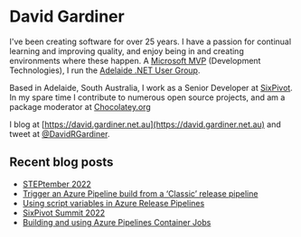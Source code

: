 # David Gardiner

I've been creating software for over 25 years. I have a passion for continual learning and improving quality, and enjoy being in and creating environments where these happen. A [Microsoft MVP](https://mvp.microsoft.com/en-us/PublicProfile/5001655) (Development Technologies), I run the [Adelaide .NET User Group](https://www.adnug.net).

Based in Adelaide, South Australia, I work as a Senior Developer at [SixPivot](https://www.sixpivot.com.au). In my spare time I contribute to numerous open source projects, and am a package moderator at [Chocolatey.org](https://chocolatey.org)

I blog at [https://david.gardiner.net.au](https://david.gardiner.net.au) and tweet at [@DavidRGardiner](https://twitter.com/DavidRGardiner).

## Recent blog posts

<!--START_SECTION:posts-->
* [STEPtember 2022](https:&#x2F;&#x2F;david.gardiner.net.au&#x2F;2022&#x2F;09&#x2F;steptember-2022.html)
* [Trigger an Azure Pipeline build from a ‘Classic’ release pipeline](https:&#x2F;&#x2F;david.gardiner.net.au&#x2F;2022&#x2F;08&#x2F;trigger-yaml-from-classic-release-pipelines.html)
* [Using script variables in Azure Release Pipelines](https:&#x2F;&#x2F;david.gardiner.net.au&#x2F;2022&#x2F;08&#x2F;azure-release-pipeline-script-variables.html)
* [SixPivot Summit 2022](https:&#x2F;&#x2F;david.gardiner.net.au&#x2F;2022&#x2F;08&#x2F;sixpivot-summit.html)
* [Building and using Azure Pipelines Container Jobs](https:&#x2F;&#x2F;david.gardiner.net.au&#x2F;2022&#x2F;07&#x2F;azure-pipelines-container-jobs.html)
<!--END_SECTION:posts-->
